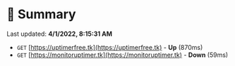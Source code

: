 # 📖 Summary
Last updated: **4/1/2022, 8:15:31 AM**

- `GET` [https://uptimerfree.tk](https://uptimerfree.tk) - **Up** (870ms)
- `GET` [https://monitoruptimer.tk](https://monitoruptimer.tk) - **Down** (59ms)
